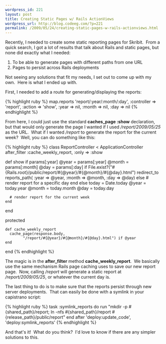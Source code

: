 ```yaml
--- 
wordpress_id: 221
layout: post
title: Creating Static Pages w/ Rails ActionViews
wordpress_url: http://blog.codeeg.com/?p=221
permalink: /2009/05/24/creating-static-pages-w-rails-actionviews.html
---
```

Recently, I needed to create some static reporting pages for Skribit.  From a quick search, I got a lot of results that talk about Rails and static pages, but none did exactly what I needed:
<ol>
	<li>To be able to generate pages with different paths from one URL</li>
	<li>Pages to persist across Rails deployments</li>
</ol>
Not seeing any solutions that fit my needs, I set out to come up with my own.  Here is what I ended up with.

First, I needed to add a route for generating/displaying the reports:

{% highlight ruby %}
map.reports 'report/:year/:month/:day', :controller => 'report',
    :action => 'show', :year => nil, :month => nil, :day => nil
{% endhighlight %}

From here, I could just use the standard <strong>caches_page :show</strong> declaration, but that would only generate the page I wanted if I used <em>/report/2009/05/25 </em>as the URL.  What if I wanted <em>/report</em> to generate the report for the current week?  Well, you can do something like this:

{% highlight ruby %}
class ReportController < ApplicationController
  after_filter :cache_weekly_report, :only => :show
  
  def show
    if params[:year]
      @year  = params[:year]
      @month = params[:month]
      @day   = params[:day]
      if File.exist?("#{Rails.root}/public/report/#{@year}/#{@month}/#{@day}.html")
        redirect_to reports_path(
            :year  => @year,
            :month => @month,
            :day   => @day)
      else
        # render report for a specific day
      end
    else
      today  = Date.today
      @year  = today.year
      @month = today.month
      @day   = today.day
      
      # render report for the current week
    end
  end
  
  protected
  
    def cache_weekly_report
      cache_page(response.body,
            "/report/#{@year}/#{@month}/#{@day}.html") if @year
    end
    
end
{% endhighlight %}

The magic is in the <strong>after_filter</strong> method <strong>cache_weekly_report</strong>.  We basically use the same mechanism Rails page caching uses to save our new report page.  Now, calling <em>/report</em> will generate a static report at <em>/report/2009/05/25</em>, or whatever the current day is.

The last thing to do is to make sure that the reports persist through new server deployments.  That can easily be done with a symlink in your capistrano script:

{% highlight ruby %}
task :symlink_reports do
  run "mkdir -p #{shared_path}/report; ln -nfs #{shared_path}/report #{release_path}/public/report"
end
after 'deploy:update_code', 'deploy:symlink_reports'
{% endhighlight %}

And that's it!  What do you think?  I'd love to know if there are any simpler solutions to this.
